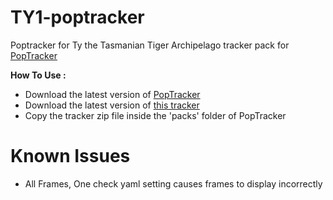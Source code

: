 # TY1-poptracker
Poptracker for Ty the Tasmanian Tiger Archipelago tracker pack for [PopTracker](https://github.com/black-sliver/PopTracker)

**How To Use :**
- Download the latest version of [PopTracker](https://github.com/black-sliver/PopTracker/releases)
- Download the latest version of [this tracker](https://github.com/FyreDay/Ty1-Poptracker/releases)
- Copy the tracker zip file inside the 'packs' folder of PopTracker

# Known Issues
- All Frames, One check yaml setting causes frames to display incorrectly
